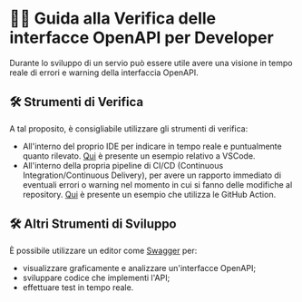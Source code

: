 # 🧑‍💻 Guida alla Verifica delle interfacce OpenAPI per Developer

Durante lo sviluppo di un servio può essere utile avere una visione in tempo reale di errori e warning della interfaccia OpenAPI.

## 🛠️ Strumenti di Verifica

A tal proposito, è consigliabile utilizzare gli strumenti di verifica:

* All'interno del proprio IDE per indicare in tempo reale e puntualmente quanto rilevato.
[Qui](guida_verifica.md#secondo-metodo-lestensione-per-ide) è presente un esempio relativo a VSCode.
* All'interno della propria pipeline di CI/CD (Continuous Integration/Continuous Delivery), per avere un rapporto immediato di eventuali errori o warning nel momento in cui si fanno delle modifiche al repository. [Qui](guida_verifica.md#quarto-metodo-github-action) è presente un esempio che utilizza le GitHub Action.

## 🛠️ Altri Strumenti di Sviluppo

È possibile utilizzare un editor come [Swagger](https://editor.swagger.io/) per:

* visualizzare graficamente e analizzare un'interfacce OpenAPI;
* sviluppare codice che implementi l'API;
* effettuare test in tempo reale.